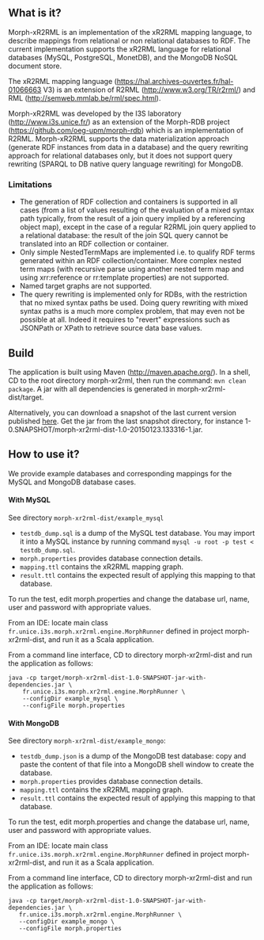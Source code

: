 ## What is it?
Morph-xR2RML is an implementation of the xR2RML mapping language, to describe mappings from relational or non relational databases to RDF.
The current implementation supports the xR2RML language for relational databases (MySQL, PostgreSQL, MonetDB), and the MongoDB NoSQL document store.

The xR2RML mapping language (https://hal.archives-ouvertes.fr/hal-01066663 V3) is an extension of R2RML (http://www.w3.org/TR/r2rml/) and RML (http://semweb.mmlab.be/rml/spec.html).

Morph-xR2RML was developed by the I3S laboratory (http://www.i3s.unice.fr/) as an extension of the Morph-RDB project (https://github.com/oeg-upm/morph-rdb) which is an implementation of R2RML. Morph-xR2RML supports the data materialization approach (generate RDF instances from data in a database) 
and the query rewriting approach for relational databases only, but it does not support query rewriting (SPARQL to DB native query language rewriting) for MongoDB.

### Limitations
- The generation of RDF collection and containers is supported in all cases (from a list of values resulting of the evaluation of a mixed syntax path typically, from the result of a join query implied by a referencing object map), except in the case of a regular R2RML join query applied to a relational database: the result of the join SQL query cannot be translated into an RDF collection or container.
- Only simple NestedTermMaps are implemented i.e. to qualify RDF terms generated within an RDF collection/container.
More complex nested term maps (with recursive parse using another nested term map and using xrr:reference or rr:template properties) are not supported.
- Named target graphs are not supported.
- The query rewriting is implemented only for RDBs, with the restriction that no mixed syntax paths be used. 
Doing query rewriting with mixed syntax paths is a much more complex problem, that may even not be possible at all. 
Indeed it requires to "revert" expressions such as JSONPath or XPath to retrieve source data base values.

## Build

The application is built using Maven (http://maven.apache.org/). In a shell, CD to the root directory morph-xr2rml, then run the command: ```mvn clean package```.
A jar with all dependencies is generated in morph-xr2rml-dist/target.

Alternatively, you can download a snapshot of the last current version published <a href="https://www.dropbox.com/sh/1xcnvpc7pv6um2i/AAAGpp6oKyZ8pKMxsb6Fgmgja/snapshot/fr/unice/i3s/morph-xr2rml-dist?dl=0">here</a>. Get the jar from the last snapshot directory, for instance 1-0.SNAPSHOT/morph-xr2rml-dist-1.0-20150123.133316-1.jar.


## How to use it?
We provide example databases and corresponding mappings for the MySQL and MongoDB database cases.

#### With MySQL

See directory `morph-xr2rml-dist/example_mysql`
- `testdb_dump.sql` is a dump of the MySQL test database. You may import it into a MySQL instance by running command `mysql -u root -p test < testdb_dump.sql`.
- `morph.properties` provides database connection details.
- `mapping.ttl` contains the xR2RML mapping graph.
- `result.ttl` contains the expected result of applying this mapping to that database.

To run the test, edit morph.properties and change the database url, name, user and password with appropriate values.

From an IDE: locate main class `fr.unice.i3s.morph.xr2rml.engine.MorphRunner` defined in project morph-xr2rml-dist, and run it as a Scala application.

From a command line interface, CD to directory morph-xr2rml-dist and run the application as follows:
```
java -cp target/morph-xr2rml-dist-1.0-SNAPSHOT-jar-with-dependencies.jar \
    fr.unice.i3s.morph.xr2rml.engine.MorphRunner \
    --configDir example_mysql \
    --configFile morph.properties
```

#### With MongoDB

See directory `morph-xr2rml-dist/example_mongo`:
- `testdb_dump.json` is a dump of the MongoDB test database: copy and paste the content of that file into a MongoDB shell window to create the database.
- `morph.properties` provides database connection details.
- `mapping.ttl` contains the xR2RML mapping graph.
- `result.ttl` contains the expected result of applying this mapping to that database.

To run the test, edit morph.properties and change the database url, name, user and password with appropriate values.

From an IDE: locate main class `fr.unice.i3s.morph.xr2rml.engine.MorphRunner` defined in project morph-xr2rml-dist, and run it as a Scala application.

From a command line interface, CD to directory morph-xr2rml-dist and run the application as follows:
```
java -cp target/morph-xr2rml-dist-1.0-SNAPSHOT-jar-with-dependencies.jar \
   fr.unice.i3s.morph.xr2rml.engine.MorphRunner \
   --configDir example_mongo \
   --configFile morph.properties
```
